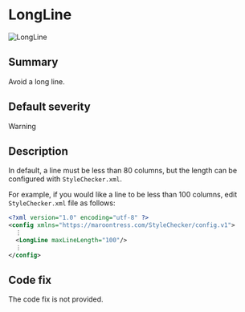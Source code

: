 # LongLine

![LongLine][fig-LongLine]

## Summary

Avoid a long line.

## Default severity

Warning

## Description

In default, a line must be less than 80 columns, but the length can
be configured with `StyleChecker.xml`.

For example, if you would like a line to be less than 100 columns,
edit `StyleChecker.xml` file as follows:

```xml
<?xml version="1.0" encoding="utf-8" ?>
<config xmlns="https://maroontress.com/StyleChecker/config.v1">
  ⋮
  <LongLine maxLineLength="100"/>
  ⋮
</config>
```

## Code fix

The code fix is not provided.

[fig-LongLine]:
  https://maroontress.github.io/StyleChecker/images/LongLine.png
